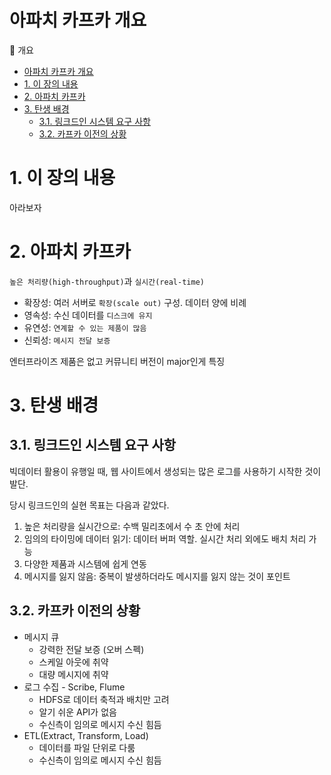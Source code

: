# 아파치 카프카 개요

🐶 개요

- [아파치 카프카 개요](#아파치-카프카-개요)
- [1. 이 장의 내용](#1-이-장의-내용)
- [2. 아파치 카프카](#2-아파치-카프카)
- [3. 탄생 배경](#3-탄생-배경)
  - [3.1. 링크드인 시스템 요구 사항](#31-링크드인-시스템-요구-사항)
  - [3.2. 카프카 이전의 상황](#32-카프카-이전의-상황)

# 1. 이 장의 내용

아라보자

# 2. 아파치 카프카

`높은 처리량(high-throughput)`과 `실시간(real-time)`  

- 확장성: 여러 서버로 `확장(scale out)` 구성. 데이터 양에 비례
- 영속성: 수신 데이터를 `디스크에 유지`
- 유연성: `연계할 수 있는 제품이 많음`
- 신뢰성: `메시지 전달 보증`

엔터프라이즈 제품은 없고 커뮤니티 버전이 major인게 특징

# 3. 탄생 배경

## 3.1. 링크드인 시스템 요구 사항

빅데이터 활용이 유행일 때, 웹 사이트에서 생성되는 많은 로그를 사용하기 시작한 것이 발단.  

당시 링크드인의 실현 목표는 다음과 같았다.  

1. 높은 처리량을 실시간으로: 수백 밀리초에서 수 초 안에 처리
2. 임의의 타이밍에 데이터 읽기: 데이터 버퍼 역할. 실시간 처리 외에도 배치 처리 가능
3. 다양한 제품과 시스템에 쉽게 연동
4. 메시지를 잃지 않음: 중복이 발생하더라도 메시지를 잃지 않는 것이 포인트

## 3.2. 카프카 이전의 상황

- 메시지 큐
  - 강력한 전달 보증 (오버 스펙)
  - 스케일 아웃에 취약
  - 대량 메시지에 취약
- 로그 수집 - Scribe, Flume
  - HDFS로 데이터 축적과 배치만 고려
  - 알기 쉬운 API가 없음
  - 수신측이 임의로 메시지 수신 힘듬
- ETL(Extract, Transform, Load)
  - 데이터를 파일 단위로 다룸
  - 수신측이 임의로 메시지 수신 힘듬
